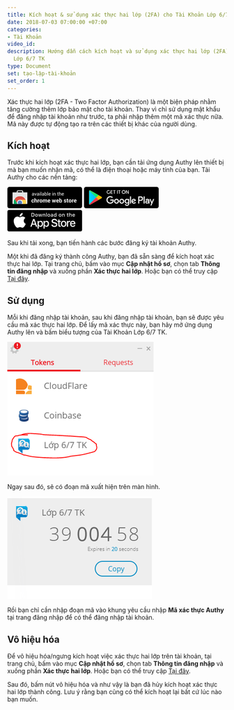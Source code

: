 ```yaml
---
title: Kích hoạt & sử dụng xác thực hai lớp (2FA) cho Tài Khoản Lớp 6/7 TK
date: 2018-07-03 07:00:00 +07:00
categories:
- Tài Khoản
video_id: 
description: Hướng dẫn cách kích hoạt và sử dụng xác thực hai lớp (2FA) cho Tài Khoản
  Lớp 6/7 TK
type: Document
set: tạo-lập-tài-khoản
set_order: 1
---
```


X&aacute;c thực hai lớp (2FA - Two Factor Authorization) l&agrave; một biện ph&aacute;p nhằm tăng cường th&ecirc;m lớp bảo mật cho t&agrave;i khoản. Thay v&igrave; chỉ sử dụng mật khẩu để đăng nhập t&agrave;i khoản như trước, ta phải nhập th&ecirc;m một m&atilde; x&aacute;c thực nữa. M&atilde; n&agrave;y được tự động tạo ra tr&ecirc;n c&aacute;c thiết bị kh&aacute;c của người d&ugrave;ng.

## Kích hoạt
Trước khi kích hoạt xác thực hai lớp, bạn cần tải ứng dụng Authy lên thiết bị mà bạn muốn nhận mã, có thể là điện thoại hoặc máy tính của bạn. Tải Authy cho các nền tảng:

[![Chrome](/uploads/chrome-web-store-1-1.png)](https://chrome.google.com/webstore/detail/authy/gaedmjdfmmahhbjefcbgaolhhanlaolb?hl=en)
[![Android](/uploads/google-play.png)](https://play.google.com/store/apps/details?id=com.authy.authy)
[![iOS](/uploads/app-store.png)](https://itunes.apple.com/us/app/authy/id494168017)

Sau khi tải xong, bạn tiến hành các bước đăng ký tài khoản Authy.

Một khi đã đăng ký thành công Authy, bạn đã sẵn sàng để kích hoạt xác thực hai lớp. Tại trang chủ, bấm vào mục **Cập nhật hồ sơ**, chọn tab **Thông tin đăng nhập** và xuống phần **Xác thực hai lớp**. Hoặc bạn có thể truy cập [Tại đây](//www.lop67.tk/taikhoan/profile#auth).


## Sử dụng
Mỗi khi đăng nhập tài khoản, sau khi đăng nhập tài khoản, bạn sẽ được yêu cầu mã xác thực hai lớp. Để lấy mã xác thực này, bạn hãy mở ứng dụng Authy lên và bấm biểu tượng của Tài Khoản Lớp 6/7 TK.

![Lớp 6/7 Tài Khoản trên ứng dụng Authy](/uploads/2fa-3.png)

Ngay sau đó, sẽ có đoạn mã xuất hiện trên màn hình.

![Mã xác thực Authy](/uploads/2fa-2.png)

Rồi bạn chỉ cần nhập đoạn mã vào khung yêu cầu nhập **Mã xác thực Authy** tại trang đăng nhập để có thể đăng nhập tài khoản.

## Vô hiệu hóa
Để vô hiệu hóa/ngưng kích hoạt việc xác thực hai lớp trên tài khoản, tại trang chủ, bấm vào mục **Cập nhật hồ sơ**, chọn tab **Thông tin đăng nhập** và xuống phần **Xác thực hai lớp**. Hoặc bạn có thể truy cập [Tại đây](//www.lop67.tk/taikhoan/profile#auth).

Sau đó, bấm nút vô hiệu hóa và như vậy là bạn đã hủy kích hoạt xác thực hai lớp thành công. Lưu ý rằng bạn cũng có thể kích hoạt lại bất cứ lúc nào bạn muốn.
#
